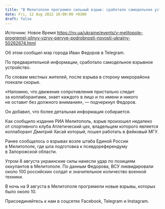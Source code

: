 ```yaml
---
title: "В Мелитополе прогремел сильный взрыв: сработало самодельное устройство"
date: Fri, 12 Aug 2022 10:00:00 +0300
draft: false
---
```

Источник: Новое Время https://nv.ua/ukraine/events/v-melitopole-progremel-silnyy-vzryv-pervye-podrobnosti-novosti-ukrainy-50262674.html


 Об этом сообщил мэр города Иван Федоров в Telegram.

По предварительной информации, сработало самодельное взрывное устройство.

По словам местных жителей, после взрыва в сторону микрорайона поехали скорые.

«Напомню, что движение сопротивления пристально следит за коллаборантами, знает каждого в лицо и по имени и никого не оставит без должного внимания», — подчеркнул Федоров.

Он добавил, что более детальная информация собирается.

Как сообщило издание РИА Мелитополь, взрыв произошел недалеко от спортивного клуба Атлетический цех, владельцем которого является коллаборант Дмитрий Хасай который, пошел работать в фейковый МГУ.

Ранее сообщалось о взрывах возле штаба Единой России в Мелитополе, где шла подготовка к псевдореферендуму в Запорожской области.

Утром 8 августа украинские силы нанесли удар по позициям оккупантов в Мелитополе. По данным Федорова, ВСУ ликвидировали около 100 российских солдат и значительное количество военной техники.

В ночь на 9 августа в Мелитополе прогремели новые взрывы, которых было около 10.

Присоединяйтесь к нам в соцсетях Facebook, Telegram и Instagram.
